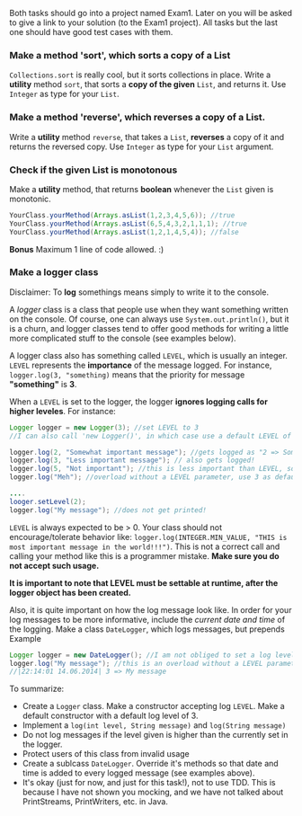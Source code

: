 Both tasks should go into a project named Exam1. 
Later on you will be asked to give a link to your solution (to the Exam1 project). All tasks but the last one should have good test cases with them.	

### Make a method 'sort', which sorts a copy of a List
`Collections.sort` is really cool, but it sorts collections in place.
Write a **utility** method `sort`, that sorts a **copy of the given** `List`, and returns it. Use `Integer` as type for your `List`.

### Make a method 'reverse', which reverses a copy of a List.
Write a **utility** method `reverse`, that takes a `List`, **reverses** a copy of it and returns the reversed copy. Use `Integer` as type for your `List` argument.

### Check if the given List<Integer> is monotonous
Make a **utility** method, that returns **boolean** whenever the `List` given is monotonic.
```java
YourClass.yourMethod(Arrays.asList(1,2,3,4,5,6)); //true
YourClass.yourMethod(Arrays.asList(6,5,4,3,2,1,1,1); //true
YourClass.yourMethod(Arrays.asList(1,2,1,4,5,4)); //false
```
**Bonus** Maximum 1 line of code allowed. :)

### Make a logger class 

Disclaimer: To **log** somethings means simply to write it to the console. 

A *logger* class is a class that people use when they want something written on the console. Of course, one can always use `System.out.println()`, but it is a churn, and logger classes tend to offer good methods for writing a little more complicated stuff to the console (see examples below). 

A logger class also has something called `LEVEL`, which is usually an integer. 
`LEVEL` represents the **importance** of the message logged. For instance, `logger.log(3, "something)` means that the priority for message **"something"** is **3**.

When a `LEVEL` is set to the logger, the logger **ignores logging calls for higher leveles**.
For instance:
```java
Logger logger = new Logger(3); //set LEVEL to 3
//I can also call 'new Logger()', in which case use a default LEVEL of 3

logger.log(2, "Somewhat important message"); //gets logged as "2 => Somewhat important message"
logger.log(3, "Less important message"); // also gets logged!
logger.log(5, "Not important"); //this is less important than LEVEL, so it will **not be logged**.
logger.log("Meh"); //overload without a LEVEL parameter, use 3 as default.

....
looger.setLevel(2);
logger.log("My message"); //does not get printed!
``` 

`LEVEL` is always expected to be > 0. Your class should not encourage/tolerate behavior like:
`logger.log(INTEGER.MIN_VALUE, "THIS is most important message in the world!!!")`. This is not a correct call and calling your method like this is a programmer mistake. **Make sure you do not accept such usage.**


**It is important to note that LEVEL must be settable at runtime, after the logger object has been created.**  



Also, it is quite important on how the log message look like. In order for your log messages to be more informative, include the *current date and time* of the logging.
Make a class `DateLogger`, which logs messages, but prepends
Example

```java 
Logger logger = new DateLogger(); //I am not obliged to set a log level, by default your class should print everything in this case
logger.log("My message"); //this is an overload without a LEVEL parameter. In this situation, assume the LEVEL given to you is 3.
//|22:14:01 14.06.2014| 3 => My message
```

To summarize:
- Create a `Logger` class. Make a constructor accepting log `LEVEL`. Make a default constructor with a default log level of 3.
- Implement a `log(int level, String message)` and `log(String message)`
- Do not log messages if the level given is higher than the currently set in the logger.
- Protect users of this class from invalid usage
- Create a sublcass `DateLogger`. Override it's methods so that date and time is added to every logged message (see examples above).
- It's okay (just for now, and just for this task!), not to use TDD. This is because I have not shown you mocking, and we have not talked about PrintStreams, PrintWriters, etc. in Java.


 



